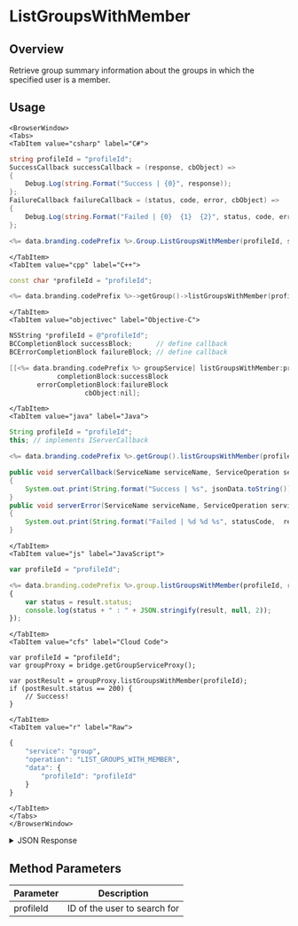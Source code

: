 # ListGroupsWithMember
## Overview
Retrieve group summary information about the groups in which the specified user is a member.

<PartialServop service_name="group" operation_name="LIST_GROUPS_WITH_MEMBER" />

## Usage

```mdx-code-block
<BrowserWindow>
<Tabs>
<TabItem value="csharp" label="C#">
```

```csharp
string profileId = "profileId";
SuccessCallback successCallback = (response, cbObject) =>
{
    Debug.Log(string.Format("Success | {0}", response));
};
FailureCallback failureCallback = (status, code, error, cbObject) =>
{
    Debug.Log(string.Format("Failed | {0}  {1}  {2}", status, code, error));
};

<%= data.branding.codePrefix %>.Group.ListGroupsWithMember(profileId, successCallback, failureCallback);
```

```mdx-code-block
</TabItem>
<TabItem value="cpp" label="C++">
```

```cpp
const char *profileId = "profileId";

<%= data.branding.codePrefix %>->getGroup()->listGroupsWithMember(profileId, this);
```

```mdx-code-block
</TabItem>
<TabItem value="objectivec" label="Objective-C">
```

```objectivec
NSString *profileId = @"profileId";
BCCompletionBlock successBlock;      // define callback
BCErrorCompletionBlock failureBlock; // define callback

[[<%= data.branding.codePrefix %> groupService] listGroupsWithMember:profileId
            completionBlock:successBlock
       errorCompletionBlock:failureBlock
                   cbObject:nil];
```

```mdx-code-block
</TabItem>
<TabItem value="java" label="Java">
```

```java
String profileId = "profileId";
this; // implements IServerCallback

<%= data.branding.codePrefix %>.getGroup().listGroupsWithMember(profileId, this);

public void serverCallback(ServiceName serviceName, ServiceOperation serviceOperation, JSONObject jsonData)
{
    System.out.print(String.format("Success | %s", jsonData.toString()));
}
public void serverError(ServiceName serviceName, ServiceOperation serviceOperation, int statusCode, int reasonCode, String jsonError)
{
    System.out.print(String.format("Failed | %d %d %s", statusCode,  reasonCode, jsonError.toString()));
}
```

```mdx-code-block
</TabItem>
<TabItem value="js" label="JavaScript">
```

```javascript
var profileId = "profileId";

<%= data.branding.codePrefix %>.group.listGroupsWithMember(profileId, result =>
{
	var status = result.status;
	console.log(status + " : " + JSON.stringify(result, null, 2));
});
```

```mdx-code-block
</TabItem>
<TabItem value="cfs" label="Cloud Code">
```

```cfscript
var profileId = "profileId";
var groupProxy = bridge.getGroupServiceProxy();

var postResult = groupProxy.listGroupsWithMember(profileId);
if (postResult.status == 200) {
    // Success!
}
```

```mdx-code-block
</TabItem>
<TabItem value="r" label="Raw">
```

```r
{
	"service": "group",
	"operation": "LIST_GROUPS_WITH_MEMBER",
	"data": {
		"profileId": "profileId"
	}
}
```

```mdx-code-block
</TabItem>
</Tabs>
</BrowserWindow>
```

<details>
<summary>JSON Response</summary>

```json
{
    "status": 200,
    "data": {
        "groups": [
            {
                "groupType": "test",
                "groupId": "69191b48-0cb1-4538-9758-e2f5ef4c524b",
                "isOpenGroup": false,
                "requestingPendingMemberCount": 0,
                "invitedPendingMemberCount": 0,
                "ownerId": "b67b2d73-1e8c-42e9-9be5-9c1879a48555",
                "name": "test22",
                "memberCount": 1
            }
        ]
    }
}
```
</details>

## Method Parameters
Parameter | Description
--------- | -----------
profileId | ID of the user to search for


